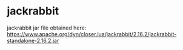 # jackrabbit


jackrabbit jar file obtained here: https://www.apache.org/dyn/closer.lua/jackrabbit/2.16.2/jackrabbit-standalone-2.16.2.jar

 
